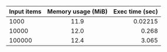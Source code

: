 | Input items | Memory usage (MiB) | Exec time (sec) |
|-------------|:------------------:|----------------:|
| 1000        | 11.9               | 0.02215         |
| 10000       | 12.0               | 0.268           |
| 100000      | 12.4               | 3.065           |
